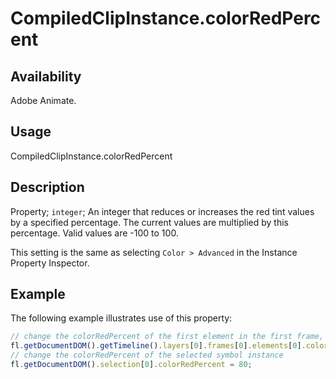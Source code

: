 # CompiledClipInstance.colorRedPercent

## Availability

Adobe Animate.

## Usage

CompiledClipInstance.colorRedPercent

## Description

Property; `integer`; An integer that reduces or increases the red tint values by a specified percentage. The current values are multiplied by this percentage. Valid values are -100 to 100.

This setting is the same as selecting `Color > Advanced` in the Instance Property Inspector.

## Example

The following example illustrates use of this property:

```javascript
// change the colorRedPercent of the first element in the first frame, top layer
fl.getDocumentDOM().getTimeline().layers[0].frames[0].elements[0].colorRedPercent = 100;
// change the colorRedPercent of the selected symbol instance
fl.getDocumentDOM().selection[0].colorRedPercent = 80;
```
